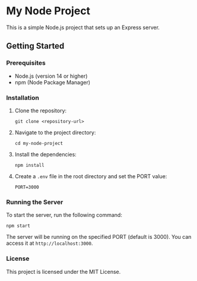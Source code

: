 # My Node Project

This is a simple Node.js project that sets up an Express server.

## Getting Started

### Prerequisites

- Node.js (version 14 or higher)
- npm (Node Package Manager)

### Installation

1. Clone the repository:
   ```
   git clone <repository-url>
   ```

2. Navigate to the project directory:
   ```
   cd my-node-project
   ```

3. Install the dependencies:
   ```
   npm install
   ```

4. Create a `.env` file in the root directory and set the PORT value:
   ```
   PORT=3000
   ```

### Running the Server

To start the server, run the following command:
```
npm start
```

The server will be running on the specified PORT (default is 3000). You can access it at `http://localhost:3000`.

### License

This project is licensed under the MIT License.